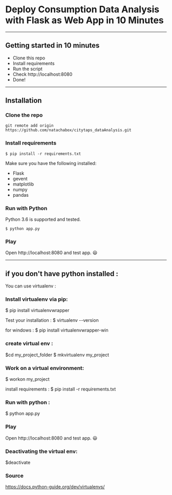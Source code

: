 # Deploy Consumption Data Analysis with Flask as Web App in 10 Minutes

------------------

## Getting started in 10 minutes

- Clone this repo 
- Install requirements
- Run the script
- Check http://localhost:8080
- Done!

------------------

## Installation

### Clone the repo
```shell
git remote add origin https://github.com/natachabox/citytaps_dataAnalysis.git
```

### Install requirements

```shell
$ pip install -r requirements.txt
```

Make sure you have the following installed:
- Flask
- gevent
- matplotlib
- numpy
- pandas

### Run with Python

Python 3.6 is supported and tested.

```shell
$ python app.py
```

### Play

Open http://localhost:8080 and test app. :smiley:

------------------

## if you don't have python installed :

You can use virtualenv :

### Install virtualenv via pip:

$ pip install virtualenvwrapper

Test your installation :
$ virtualenv --version

for windows :
$ pip install virtualenvwrapper-win

### create virtual env :

$cd my_project_folder
$ mkvirtualenv my_project

### Work on a virtual environment:

$ workon my_project

install requirements :
$ pip install -r requirements.txt

### Run with python :
$ python app.py

### Play

Open http://localhost:8080 and test app. :smiley:

### Deactivating the virtual env:
$deactivate

### Source
https://docs.python-guide.org/dev/virtualenvs/

